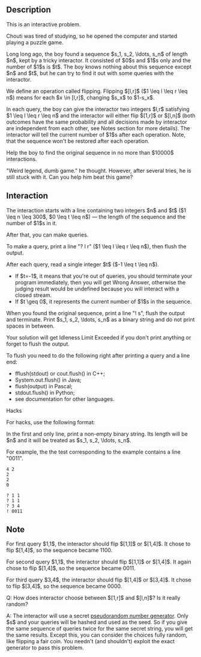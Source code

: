 ## Description

<div><p><span class="tex-font-style-bf">This is an interactive problem.</span></p><p>Chouti was tired of studying, so he opened the computer and started playing a puzzle game.</p><p>Long long ago, the boy found a sequence $s_1, s_2, \ldots, s_n$ of length $n$, kept by a tricky interactor. It consisted of $0$s and $1$s only and the number of $1$s is $t$. The boy knows nothing about this sequence except $n$ and $t$, but he can try to find it out with some queries with the interactor.</p><p>We define an operation called flipping. Flipping $[l,r]$ ($1 \leq l \leq r \leq n$) means for each $x \in [l,r]$, changing $s_x$ to $1-s_x$.</p><p>In each query, the boy can give the interactor two integers $l,r$ satisfying $1 \leq l \leq r \leq n$ and the interactor will either flip $[1,r]$ or $[l,n]$ (both outcomes have the same probability and all decisions made by interactor are independent from each other, see <span class="tex-font-style-tt">Notes</span> section for more details). The interactor will tell the current number of $1$s after each operation. Note, that the sequence <span class="tex-font-style-bf">won't be restored</span> after each operation.</p><p>Help the boy to find the <span class="tex-font-style-bf">original</span> sequence in no more than $10000$ interactions.</p><p>"Weird legend, dumb game." he thought. However, after several tries, he is still stuck with it. Can you help him beat this game?</p></div><div><h2>Interaction</h2><p>The interaction starts with a line containing two integers $n$ and $t$ ($1 \leq n \leq 300$, $0 \leq t \leq n$)&nbsp;— the length of the sequence and the number of $1$s in it.</p><p>After that, you can make queries.</p><p>To make a query, print a line "<span class="tex-font-style-tt">? l r</span>" ($1 \leq l \leq r \leq n$), then <span class="tex-font-style-tt">flush</span> the output.</p><p>After each query, read a single integer $t$ ($-1 \leq t \leq n$).</p><ul><li> If $t=-1$, it means that you're out of queries, you should terminate your program immediately, then you will get <span class="tex-font-style-tt">Wrong Answer</span>, otherwise the judging result would be undefined because you will interact with a closed stream.</li><li> If $t \geq 0$, it represents the current number of $1$s in the sequence.</li></ul><p>When you found the original sequence, print a line "<span class="tex-font-style-tt">! s</span>", <span class="tex-font-style-tt">flush</span> the output and terminate. Print $s_1, s_2, \ldots, s_n$ as a binary string and do not print spaces in between.</p><p>Your solution will get <span class="tex-font-style-tt">Idleness Limit Exceeded</span> if you don't print anything or forget to flush the output.</p><p>To <span class="tex-font-style-tt">flush</span> you need to do the following right after printing a query and a line end: </p><ul> <li> <span class="tex-font-style-tt">fflush(stdout)</span> or <span class="tex-font-style-tt">cout.flush()</span> in C++; </li><li> <span class="tex-font-style-tt">System.out.flush()</span> in Java; </li><li> <span class="tex-font-style-tt">flush(output)</span> in Pascal; </li><li> <span class="tex-font-style-tt">stdout.flush()</span> in Python; </li><li> see documentation for other languages. </li></ul><p><span class="tex-font-style-bf">Hacks</span></p><p>For hacks, use the following format:</p><p>In the first and only line, print a non-empty binary string. Its length will be $n$ and it will be treated as $s_1, s_2, \ldots, s_n$.</p><p>For example, the the test corresponding to the example contains a line "<span class="tex-font-style-tt">0011</span>".</p></div>





```input1
4 2
2
2
0
```




```output1
? 1 1
? 1 1
? 3 4
! 0011
```



## Note

<p>For first query $1,1$, the interactor should flip $[1,1]$ or $[1,4]$. It chose to flip $[1,4]$, so the sequence became <span class="tex-font-style-tt">1100</span>.</p><p>For second query $1,1$, the interactor should flip $[1,1]$ or $[1,4]$. It again chose to flip $[1,4]$, so the sequence became <span class="tex-font-style-tt">0011</span>.</p><p>For third query $3,4$, the interactor should flip $[1,4]$ or $[3,4]$. It chose to flip $[3,4]$, so the sequence became <span class="tex-font-style-tt">0000</span>.</p><p>Q: How does interactor choose between $[1,r]$ and $[l,n]$? Is it really random?</p><p>A: The interactor will use a <span class="tex-font-style-bf">secret</span> <a href="https://en.wikipedia.org/wiki/Pseudorandom_number_generator">pseudorandom number generator</a>. Only $s$ and your queries will be hashed and used as the seed. So if you give the same sequence of queries twice for the same secret string, you will get the same results. Except this, you can consider the choices fully random, like flipping a fair coin. <span class="tex-font-style-bf">You needn't (and shouldn't) exploit the exact generator to pass this problem.</span></p>
